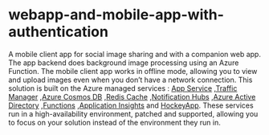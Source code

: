 # webapp-and-mobile-app-with-authentication
A mobile client app for social image sharing and with a companion web app. The app backend does background image processing using an Azure Function. The mobile client app works in offline mode, allowing you to view and upload images even when you don’t have a network connection.
This solution is built on the Azure managed services : <a href="https://azure.microsoft.com/en-us/services/app-service/">App Service</a> ,<a href="https://azure.microsoft.com/en-us/services/traffic-manager/">Traffic Manager</a> ,<a href="https://azure.microsoft.com/en-us/services/cosmos-db/">Azure Cosmos DB</a> ,<a href="https://azure.microsoft.com/en-us/services/cache/">Redis Cache</a> ,<a href="https://azure.microsoft.com/en-us/services/notification-hubs/">Notification Hubs</a> ,<a href="https://azure.microsoft.com/en-us/services/active-directory/">Azure Active Directory</a> ,<a href="https://azure.microsoft.com/en-us/services/functions/S">Functions</a> ,<a href="https://azure.microsoft.com/en-us/services/application-insights/">Application Insights</a> and <a href="https://azure.microsoft.com/en-us/services/hockeyapp/">HockeyApp</a>.
These services run in a high-availability environment, patched and supported, allowing you to focus on your solution instead of the environment they run in.
